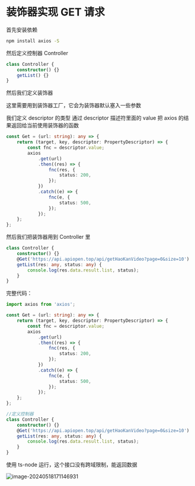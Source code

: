 # 装饰器实现 GET 请求

首先安装依赖

```bash
npm install axios -S
```

然后定义控制器 Controller

```typescript
class Controller {
	constructor() {}
	getList() {}
}
```

然后我们定义装饰器

这里需要用到装饰器工厂，它会为装饰器默认塞入一些参数

我们定义 descriptor 的类型 通过 descriptor 描述符里面的 value 把 axios 的结果返回给当前使用装饰器的函数

```typescript
const Get = (url: string): any => {
	return (target, key, descriptor: PropertyDescriptor) => {
		const fnc = descriptor.value;
		axios
			.get(url)
			.then((res) => {
				fnc(res, {
					status: 200,
				});
			})
			.catch((e) => {
				fnc(e, {
					status: 500,
				});
			});
	};
};
```

然后我们把装饰器用到 Controller 里

```typescript
class Controller {
	constructor() {}
	@Get('https://api.apiopen.top/api/getHaoKanVideo?page=0&size=10')
	getList(res: any, status: any) {
		console.log(res.data.result.list, status);
	}
}
```

完整代码：

```typescript
import axios from 'axios';

const Get = (url: string): any => {
	return (target, key, descriptor: PropertyDescriptor) => {
		const fnc = descriptor.value;
		axios
			.get(url)
			.then((res) => {
				fnc(res, {
					status: 200,
				});
			})
			.catch((e) => {
				fnc(e, {
					status: 500,
				});
			});
	};
};

//定义控制器
class Controller {
	constructor() {}
	@Get('https://api.apiopen.top/api/getHaoKanVideo?page=0&size=10')
	getList(res: any, status: any) {
		console.log(res.data.result.list, status);
	}
}
```

使用 ts-node 运行，这个接口没有跨域限制，能返回数据

![image-20240518171146931](https://chen-1320883525.cos.ap-chengdu.myqcloud.com/img/image-20240518171146931.png)
